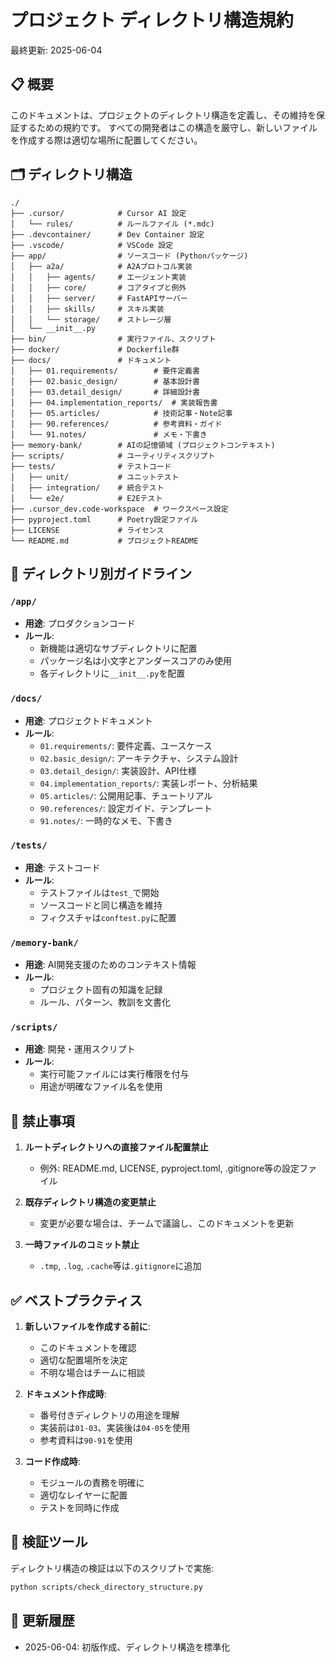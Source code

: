 # プロジェクト ディレクトリ構造規約

最終更新: 2025-06-04

## 📋 概要

このドキュメントは、プロジェクトのディレクトリ構造を定義し、その維持を保証するための規約です。
すべての開発者はこの構造を厳守し、新しいファイルを作成する際は適切な場所に配置してください。

## 🗂️ ディレクトリ構造

```
./
├── .cursor/            # Cursor AI 設定
│   └── rules/          # ルールファイル (*.mdc)
├── .devcontainer/      # Dev Container 設定
├── .vscode/            # VSCode 設定
├── app/                # ソースコード (Pythonパッケージ)
│   ├── a2a/            # A2Aプロトコル実装
│   │   ├── agents/     # エージェント実装
│   │   ├── core/       # コアタイプと例外
│   │   ├── server/     # FastAPIサーバー
│   │   ├── skills/     # スキル実装
│   │   └── storage/    # ストレージ層
│   └── __init__.py
├── bin/                # 実行ファイル、スクリプト
├── docker/             # Dockerfile群
├── docs/               # ドキュメント
│   ├── 01.requirements/        # 要件定義書
│   ├── 02.basic_design/        # 基本設計書
│   ├── 03.detail_design/       # 詳細設計書
│   ├── 04.implementation_reports/  # 実装報告書
│   ├── 05.articles/            # 技術記事・Note記事
│   ├── 90.references/          # 参考資料・ガイド
│   └── 91.notes/               # メモ・下書き
├── memory-bank/        # AIの記憶領域 (プロジェクトコンテキスト)
├── scripts/            # ユーティリティスクリプト
├── tests/              # テストコード
│   ├── unit/           # ユニットテスト
│   ├── integration/    # 統合テスト
│   └── e2e/            # E2Eテスト
├── .cursor_dev.code-workspace  # ワークスペース設定
├── pyproject.toml      # Poetry設定ファイル
├── LICENSE             # ライセンス
└── README.md           # プロジェクトREADME
```

## 📁 ディレクトリ別ガイドライン

### `/app/`
- **用途**: プロダクションコード
- **ルール**: 
  - 新機能は適切なサブディレクトリに配置
  - パッケージ名は小文字とアンダースコアのみ使用
  - 各ディレクトリに`__init__.py`を配置

### `/docs/`
- **用途**: プロジェクトドキュメント
- **ルール**:
  - `01.requirements/`: 要件定義、ユースケース
  - `02.basic_design/`: アーキテクチャ、システム設計
  - `03.detail_design/`: 実装設計、API仕様
  - `04.implementation_reports/`: 実装レポート、分析結果
  - `05.articles/`: 公開用記事、チュートリアル
  - `90.references/`: 設定ガイド、テンプレート
  - `91.notes/`: 一時的なメモ、下書き

### `/tests/`
- **用途**: テストコード
- **ルール**:
  - テストファイルは`test_`で開始
  - ソースコードと同じ構造を維持
  - フィクスチャは`conftest.py`に配置

### `/memory-bank/`
- **用途**: AI開発支援のためのコンテキスト情報
- **ルール**:
  - プロジェクト固有の知識を記録
  - ルール、パターン、教訓を文書化

### `/scripts/`
- **用途**: 開発・運用スクリプト
- **ルール**:
  - 実行可能ファイルには実行権限を付与
  - 用途が明確なファイル名を使用

## 🚫 禁止事項

1. **ルートディレクトリへの直接ファイル配置禁止**
   - 例外: README.md, LICENSE, pyproject.toml, .gitignore等の設定ファイル

2. **既存ディレクトリ構造の変更禁止**
   - 変更が必要な場合は、チームで議論し、このドキュメントを更新

3. **一時ファイルのコミット禁止**
   - `.tmp`, `.log`, `.cache`等は`.gitignore`に追加

## ✅ ベストプラクティス

1. **新しいファイルを作成する前に**:
   - このドキュメントを確認
   - 適切な配置場所を決定
   - 不明な場合はチームに相談

2. **ドキュメント作成時**:
   - 番号付きディレクトリの用途を理解
   - 実装前は`01-03`、実装後は`04-05`を使用
   - 参考資料は`90-91`を使用

3. **コード作成時**:
   - モジュールの責務を明確に
   - 適切なレイヤーに配置
   - テストを同時に作成

## 🔧 検証ツール

ディレクトリ構造の検証は以下のスクリプトで実施:
```bash
python scripts/check_directory_structure.py
```

## 📝 更新履歴

- 2025-06-04: 初版作成、ディレクトリ構造を標準化